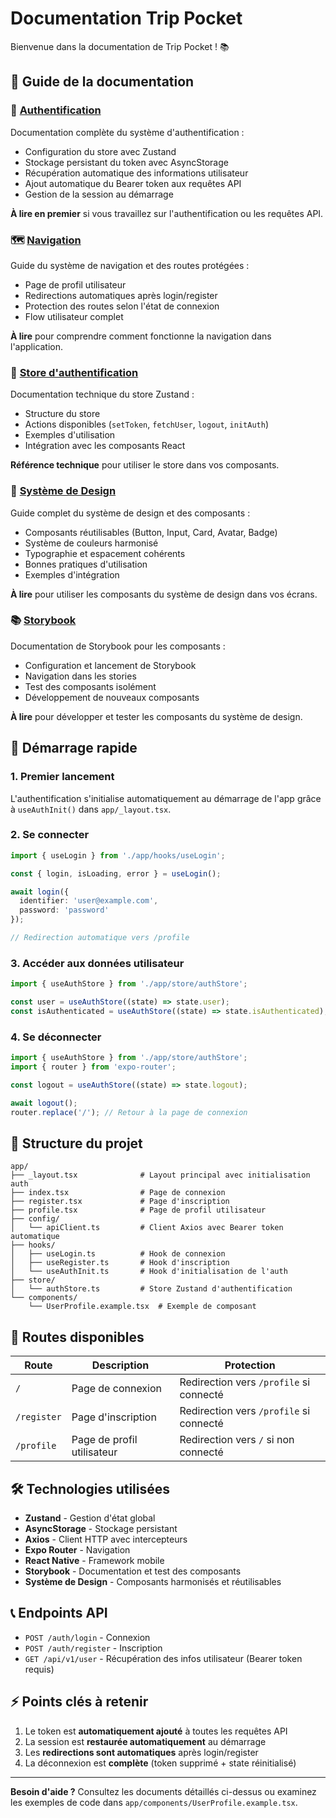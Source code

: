 # Documentation Trip Pocket

Bienvenue dans la documentation de Trip Pocket ! 📚

## 📖 Guide de la documentation

### 🔐 [Authentification](./AUTHENTICATION_SETUP.md)
Documentation complète du système d'authentification :
- Configuration du store avec Zustand
- Stockage persistant du token avec AsyncStorage
- Récupération automatique des informations utilisateur
- Ajout automatique du Bearer token aux requêtes API
- Gestion de la session au démarrage

**À lire en premier** si vous travaillez sur l'authentification ou les requêtes API.

### 🗺️ [Navigation](./NAVIGATION_UPDATE.md)
Guide du système de navigation et des routes protégées :
- Page de profil utilisateur
- Redirections automatiques après login/register
- Protection des routes selon l'état de connexion
- Flow utilisateur complet

**À lire** pour comprendre comment fonctionne la navigation dans l'application.

### 🏪 [Store d'authentification](./STORE.md)
Documentation technique du store Zustand :
- Structure du store
- Actions disponibles (`setToken`, `fetchUser`, `logout`, `initAuth`)
- Exemples d'utilisation
- Intégration avec les composants React

**Référence technique** pour utiliser le store dans vos composants.

### 🎨 [Système de Design](./DESIGN_SYSTEM_GUIDE.md)
Guide complet du système de design et des composants :
- Composants réutilisables (Button, Input, Card, Avatar, Badge)
- Système de couleurs harmonisé
- Typographie et espacement cohérents
- Bonnes pratiques d'utilisation
- Exemples d'intégration

**À lire** pour utiliser les composants du système de design dans vos écrans.

### 📚 [Storybook](./STORYBOOK.md)
Documentation de Storybook pour les composants :
- Configuration et lancement de Storybook
- Navigation dans les stories
- Test des composants isolément
- Développement de nouveaux composants

**À lire** pour développer et tester les composants du système de design.

## 🚀 Démarrage rapide

### 1. Premier lancement

L'authentification s'initialise automatiquement au démarrage de l'app grâce à `useAuthInit()` dans `app/_layout.tsx`.

### 2. Se connecter

```typescript
import { useLogin } from './app/hooks/useLogin';

const { login, isLoading, error } = useLogin();

await login({ 
  identifier: 'user@example.com', 
  password: 'password' 
});

// Redirection automatique vers /profile
```

### 3. Accéder aux données utilisateur

```typescript
import { useAuthStore } from './app/store/authStore';

const user = useAuthStore((state) => state.user);
const isAuthenticated = useAuthStore((state) => state.isAuthenticated);
```

### 4. Se déconnecter

```typescript
import { useAuthStore } from './app/store/authStore';
import { router } from 'expo-router';

const logout = useAuthStore((state) => state.logout);

await logout();
router.replace('/'); // Retour à la page de connexion
```

## 📁 Structure du projet

```
app/
├── _layout.tsx              # Layout principal avec initialisation auth
├── index.tsx                # Page de connexion
├── register.tsx             # Page d'inscription
├── profile.tsx              # Page de profil utilisateur
├── config/
│   └── apiClient.ts         # Client Axios avec Bearer token automatique
├── hooks/
│   ├── useLogin.ts          # Hook de connexion
│   ├── useRegister.ts       # Hook d'inscription
│   └── useAuthInit.ts       # Hook d'initialisation de l'auth
├── store/
│   └── authStore.ts         # Store Zustand d'authentification
└── components/
    └── UserProfile.example.tsx  # Exemple de composant
```

## 🔗 Routes disponibles

| Route | Description | Protection |
|-------|-------------|-----------|
| `/` | Page de connexion | Redirection vers `/profile` si connecté |
| `/register` | Page d'inscription | Redirection vers `/profile` si connecté |
| `/profile` | Page de profil utilisateur | Redirection vers `/` si non connecté |

## 🛠️ Technologies utilisées

- **Zustand** - Gestion d'état global
- **AsyncStorage** - Stockage persistant
- **Axios** - Client HTTP avec intercepteurs
- **Expo Router** - Navigation
- **React Native** - Framework mobile
- **Storybook** - Documentation et test des composants
- **Système de Design** - Composants harmonisés et réutilisables

## 📞 Endpoints API

- `POST /auth/login` - Connexion
- `POST /auth/register` - Inscription
- `GET /api/v1/user` - Récupération des infos utilisateur (Bearer token requis)

## ⚡ Points clés à retenir

1. Le token est **automatiquement ajouté** à toutes les requêtes API
2. La session est **restaurée automatiquement** au démarrage
3. Les **redirections sont automatiques** après login/register
4. La déconnexion est **complète** (token supprimé + state réinitialisé)

---

**Besoin d'aide ?** Consultez les documents détaillés ci-dessus ou examinez les exemples de code dans `app/components/UserProfile.example.tsx`.

